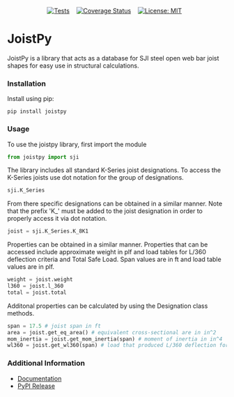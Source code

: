 <p align="center">
    <a href="https://github.com/matthew-upshaw/joistpy/actions/workflows/tests.yml"><img alt="Tests" src="https://github.com/matthew-upshaw/joistpy/actions/workflows/tests.yaml/badge.svg"></a>&nbsp;&nbsp;&nbsp;
    <a href="https://coveralls.io/github/matthew-upshaw/joistpy?branch=main"><img alt="Coverage Status" src="https://coveralls.io/repos/github/matthew-upshaw/joistpy/badge.svg?branch=main&v=0.1.2"></a>&nbsp;&nbsp;&nbsp;
    <a href="https://github.com/matthew-upshaw/joistpy/blob/main/LICENSE"><img alt="License: MIT" src="https://img.shields.io/badge/License-MIT-yellow.svg"></a>&nbsp;&nbsp;&nbsp;
</p>

# JoistPy

JoistPy is a library that acts as a database for SJI steel open web bar joist shapes for easy use in structural calculations.

### Installation
Install using pip:
```
pip install joistpy
```

### Usage
To use the joistpy library, first import the module

```python
from joistpy import sji
```

The library includes all standard K-Series joist designations. To access the K-Series joists use dot notation for the group of designations.
```python
sji.K_Series
```

From there specific designations can be obtained in a similar manner. Note that the prefix 'K_' must be added to the joist designation in order to properly access it via dot notation.
```python
joist = sji.K_Series.K_8K1
```

Properties can be obtained in a similar manner. Properties that can be accessed include approximate weight in plf and load tables for L/360 deflection criteria and Total Safe Load. Span values are in ft and load table values are in plf.
```python
weight = joist.weight
l360 = joist.l_360
total = joist.total
```

Additonal properties can be calculated by using the Designation class methods.
```python
span = 17.5 # joist span in ft
area = joist.get_eq_area() # equivalent cross-sectional are in in^2
mom_inertia = joist.get_mom_inertia(span) # moment of inertia in in^4
wl360 = joist.get_wl360(span) # load that produced L/360 deflection for the span in plf
```

### Additional Information
- [Documentation](https://joistpy.readthedocs.io/en/latest/index.html)
- [PyPI Release](https://pypi.org/project/joistpy/)
